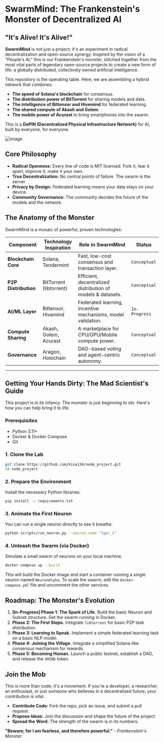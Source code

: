 # SwarmMind: The Frankenstein's Monster of Decentralized AI

## "It's Alive! It's Alive!"

**SwarmMind** is not just a project; it's an experiment in radical decentralization and open-source synergy. Inspired by the vision of a "People's AI," this is our Frankenstein's monster, stitched together from the most vital parts of legendary open-source projects to create a new form of life: a globally distributed, collectively owned artificial intelligence.

This repository is the operating table. Here, we are assembling a hybrid network that combines:
- **The speed of Solana's blockchain** for consensus.
- **The distribution power of BitTorrent** for sharing models and data.
- **The intelligence of Bittensor and Hivemind** for federated learning.
- **The shared compute of Akash and Golem**.
- **The mobile power of Acurast** to bring smartphones into the swarm.

This is a **DePIN (Decentralized Physical Infrastructure Network)** for AI, built by everyone, for everyone.

![image](https://github.com/user-attachments/assets/57f5a8a1-4348-4384-9c96-d08c4333b2e7)


## Core Philosophy

- **Radical Openness:** Every line of code is MIT licensed. Fork it, tear it apart, improve it, make it your own.
- **True Decentralization:** No central points of failure. The swarm is the server.
- **Privacy by Design:** Federated learning means your data stays on your device.
- **Community Governance:** The community decides the future of the models and the network.

## The Anatomy of the Monster

SwarmMind is a mosaic of powerful, proven technologies:

| Component | Technology Inspiration | Role in SwarmMind | Status |
|---|---|---|---|
| **Blockchain Core** | Solana, Tendermint | Fast, low-cost consensus and transaction layer. | `Conceptual` |
| **P2P Distribution**| BitTorrent (libtorrent) | Efficient, decentralized distribution of models & datasets. | `Conceptual` |
| **AI/ML Layer** | Bittensor, Hivemind | Federated learning, incentive mechanisms, model validation. | `In-Progress` |
| **Compute Sharing**| Akash, Golem, Acurast | A marketplace for CPU/GPU/Mobile compute power. | `Conceptual` |
| **Governance** | Aragon, Holochain | DAO-based voting and agent-centric autonomy. | `Conceptual` |

---

## Getting Your Hands Dirty: The Mad Scientist's Guide

This project is in its infancy. The monster is just beginning to stir. Here's how you can help bring it to life.

### Prerequisites
- Python 3.11+
- Docker & Docker Compose
- Git

### 1. Clone the Lab
```bash
git clone https://github.com/kisa134/node_project.git
cd node_project
```

### 2. Prepare the Environment
Install the necessary Python libraries.
```bash
pip install -r requirements.txt
```

### 3. Animate the First Neuron
You can run a single neuron directly to see it breathe.
```bash
python scripts/run_neuron.py --neuron.name "Igor_1"
```

### 4. Unleash the Swarm (via Docker)
Simulate a small swarm of neurons on your local machine.
```bash
docker-compose up --build
```
This will build the Docker image and start a container running a single neuron named `NeuronAlpha`. To scale the swarm, edit the `docker-compose.yml` file and uncomment the other services.

## Roadmap: The Monster's Evolution
1.  **[In-Progress] Phase 1: The Spark of Life.** Build the basic Neuron and Subnet structure. Get the swarm running in Docker.
2.  **Phase 2: The First Steps.** Integrate `libtorrent` for basic P2P task distribution.
3.  **Phase 3: Learning to Speak.** Implement a simple federated learning task on a basic NLP model.
4.  **Phase 4: Joining the Village.** Integrate a simplified Solana-like consensus mechanism for rewards.
5.  **Phase 5: Becoming Human.** Launch a public testnet, establish a DAO, and release the `SMIND` token.

## Join the Mob

This is more than code; it's a movement. If you're a developer, a researcher, an enthusiast, or just someone who believes in a decentralized future, your contribution is vital.

- **Contribute Code:** Fork the repo, pick an issue, and submit a pull request.
- **Propose Ideas:** Join the discussion and shape the future of the project.
- **Spread the Word:** The strength of the swarm is in its numbers.

**"Beware; for I am fearless, and therefore powerful."** - *Frankenstein's Monster* 